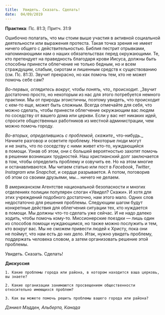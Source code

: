 ```yaml
---
title:  Увидеть. Сказать. Сделать!
date:  04/09/2019
---
```


**Практика**: Пс. 81:3; Притч. 31:9

Ошибочно полагать, что мы стоим выше участия в активной социальной деятельности или выражения протеста. Такая точка зрения не имеет ничего общего с действительностью. Библия пестрит отрывками, напоминающими нам о наших обязательствах перед окружающими. Те, кто претендует на праведность благодаря крови Иисуса, должны быть способны принести облегчение не только бедным, но и всем страждущим, слабым, сиротам и лишенным средств к существованию (см. Пс. 81:3). Звучит прекрасно, но как помочь тем, кто не может помочь себе сам?

_Во-первых, оглядитесь вокруг, чтобы понять, что__ происходит. _Звучит достаточно просто, но некоторым из нас для этого потребуется немного практики. Мы от природы эгоистичны, поэтому увидеть, что происходит с кем-то еще, может быть сложным. Всегда отмечайте для себя, что можно сделать, чтобы принести облегчение окружающим вас людям по соседству от вашего дома или церкви. Если у вас нет никаких идей, спросите общественных работников из местной администрации, чем можно помочь городу.

_Во-вторых, определившись с проблемой, скажите__ что-нибудь._ Начните разговор и осветите проблему. Некоторые люди могут и не знать, что по соседству с ними живет кто-то, нуждающийся в помощи. Узнав об этом, они с большей вероятностью захотят помочь в решении возникших трудностей. Наш христианский долг заключается в том, чтобы определить проблему и озвучить ее. Но на этом многие и останавливаются. Мы читаем статью или пост в _Facebook_, _Twitter_, _Instagram_ или _Snapchat_, и сердце разрывается. А потом, поговорив об этом со своими друзьями, мы… ничего не делаем.

В американском Агентстве национальной безопасности и многих отделениях полиции популярен слоган «Увидел? Скажи». И хотя для этих учреждений подобного достаточно, нам этого мало. Одних слов недостаточно для решения проблемы. Следующим шагом будут конкретные действия для облегчения ситуации тех, кто нуждается в помощи. Мы должны что-то сделать уже сейчас. И не надо далеко ходить, чтобы помочь кому-то. Миссионерские поездки — лишь один из способов помощи нуждающимся, но также можно послужить и тем, кто вокруг вас. Мы не сможем привести людей к Христу, пока они не поймут, что нам есть до них дело. Итак, нужно увидеть проблему, поддержать человека словом, а затем организовать решение этой проблемы.

Увидеть. Сказать. Сделать!

**Дискуссия**

`1.	Какие проблемы города или района, в котором находится ваша церковь, вы знаете?`

`2.	Какие организации занимаются просвещением общественности относительно имеющихся проблем?`

`3.	Как вы можете помочь решить проблемы вашего города или района?`

_Дэниел Мэдден, Альберта, Канада_